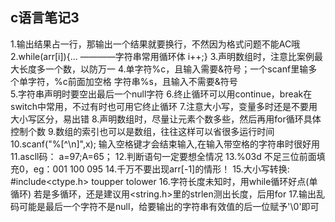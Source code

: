 ## c语言笔记3
1.输出结果占一行，那输出一个结果就要换行，不然因为格式问题不能AC哦
2.while(arr[i]){...   ————字符串常用循环体
			i++;}
3.声明数组时，注意比案例最大长度多一个数，以防万一
4.单字符%c，且输入需要&符号；一个scanf里输多个单字符，%c前面加空格
  字符串%s，且输入不需要&符号			
5.字符串声明时要空出最后一个null字符
6.终止循环可以用continue，break在switch中常用，不过有时也可用它终止循环
7.注意大小写，变量多时还是不要用大小写区分，易出错
8.声明数组时，尽量让元素个数多些，然后再用for循环具体控制个数
9.数组的索引也可以是数组，往往这样可以省很多运行时间
10.scanf("%[^\n]",x);		输入空格键才会结束输入,在输入带空格的字符串时很好用
11.ascll码： a=97;A=65；
12.判断语句一定要想全情况
13.%03d  不足三位前面填充0，eg：001 100 095
14.千万不要出现arr[-1]的情形！
15.大小写转换: #include<ctype.h> toupper tolower
16.字符长度未知时，用while循环好点(单循环)
	若是多循环，还是建议用<string.h>里的strlen测出长度，后用for
17.输出乱码可能是最后一个字符不是null，给要输出的字符串有效值的后一位赋予'\0'即可
